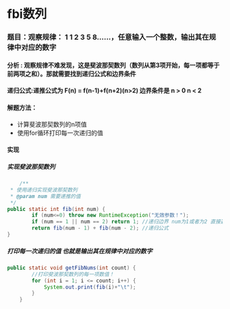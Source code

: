 # fbi数列

### 题目：观察规律： 1 1 2 3 5 8……，任意输入一个整数，输出其在规律中对应的数字 

#### 分析 : 观察规律不难发现，这是斐波那契数列（数列从第3项开始，每一项都等于前两项之和）。那就需要找到递归公式和边界条件
#### 递归公式:递推公式为 F(n) = f(n-1)+f(n+2)(n>2) 边界条件是 n > 0 n < 2 

#### 解题方法：
 - 计算斐波那契数列的n项值
 - 使用for循环打印每一次递归的值

#### 实现
 ##### 实现斐波那契数列
```java
    /**
 * 使用递归实现斐波那契数列
 * @param num 需要递推的值
 */
public static int fib(int num) {
        if (num<=0) throw new RuntimeException("无效参数！");
        if (num == 1 || num == 2) return 1; //递归边界 num为1或者为2 直接返回1
        return fib(num - 1) + fib(num - 2); //递归公式
}
```

##### 打印每一次递归的值 也就是输出其在规律中对应的数字 

```java
public static void getFibNums(int count) {
        //打印斐波那契数列的每一项数值！
        for (int i = 1; i <= count; i++) {
            System.out.print(fib(i)+"\t");
        }
    }
```
